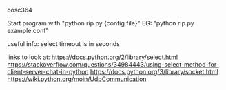 cosc364

Start program with "python rip.py {config file}"
EG: "python rip.py example.conf"

useful info:
select timeout is in seconds


links to look at:
https://docs.python.org/2/library/select.html
https://stackoverflow.com/questions/34984443/using-select-method-for-client-server-chat-in-python
https://docs.python.org/3/library/socket.html
https://wiki.python.org/moin/UdpCommunication